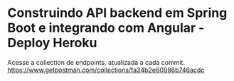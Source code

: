 # Construindo API backend em Spring Boot e integrando com Angular - Deploy Heroku

Acesse a collection de endpoints, atualizada a cada commit.
https://www.getpostman.com/collections/fa34b2e60986b746acdc
